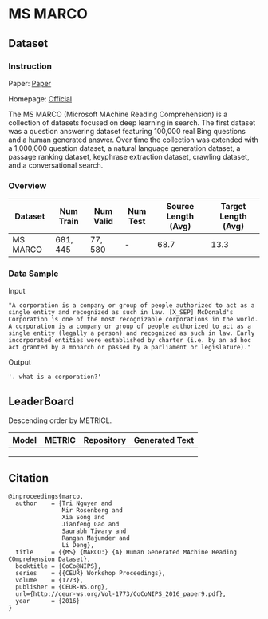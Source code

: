 # MS MARCO

## Dataset

### Instruction

Paper: [Paper](https://arxiv.org/abs/1611.09268)

Homepage: [Official](https://microsoft.github.io/msmarco/)

The MS MARCO (Microsoft MAchine Reading Comprehension) is a collection of datasets focused on deep learning in search. The first dataset was a question answering dataset featuring 100,000 real Bing questions and a human generated answer. Over time the collection was extended with a 1,000,000 question dataset, a natural language generation dataset, a passage ranking dataset, keyphrase extraction dataset, crawling dataset, and a conversational search.

### Overview

| Dataset  | Num Train | Num Valid | Num Test | Source Length (Avg) | Target Length (Avg) |
| -------- | --------- | --------- | -------- | ------------------- | ------------------- |
| MS MARCO | $681,445$ | $77,580$  | -        | $68.7$              | $13.3$              |

### Data Sample

Input

```
"A corporation is a company or group of people authorized to act as a single entity and recognized as such in law. [X_SEP] McDonald's Corporation is one of the most recognizable corporations in the world. A corporation is a company or group of people authorized to act as a single entity (legally a person) and recognized as such in law. Early incorporated entities were established by charter (i.e. by an ad hoc act granted by a monarch or passed by a parliament or legislature)."
```

Output

```
'. what is a corporation?'
```

## LeaderBoard

Descending order by METRICL.

| Model | METRIC | Repository | Generated Text |
| ----- | ------ | ---------- | -------------- |
|       |        |            |                |
|       |        |            |                |
|       |        |            |                |

## Citation

```
@inproceedings{marco,
  author    = {Tri Nguyen and
               Mir Rosenberg and
               Xia Song and
               Jianfeng Gao and
               Saurabh Tiwary and
               Rangan Majumder and
               Li Deng},
  title     = {{MS} {MARCO:} {A} Human Generated MAchine Reading COmprehension Dataset},
  booktitle = {CoCo@NIPS},
  series    = {{CEUR} Workshop Proceedings},
  volume    = {1773},
  publisher = {CEUR-WS.org},
  url={http://ceur-ws.org/Vol-1773/CoCoNIPS_2016_paper9.pdf},
  year      = {2016}
}
```

 